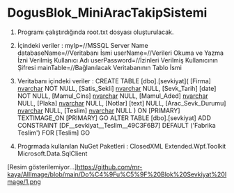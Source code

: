 # DogusBlok_MiniAracTakipSistemi
1. Programı çalıştırdığında root.txt dosyası oluşturulacak.

2. İçindeki veriler :
    myIp=//MSSQL Server Name
    databaseName=//Veritabanı İsmi
    userName=//Verileri Okuma ve Yazma İzni Verilmiş Kullanıcı Adı
    userPassword=//İzinleri Verilmiş Kullanıcının Şifresi
    mainTable=//Bağlanılacak Veritabanının Tablo İsmi

3. Veritabanı içindeki veriler :
CREATE TABLE [dbo].[sevkiyat](
	[Firma] [nvarchar](100) NOT NULL,
	[Satis_Sekli] [nvarchar](50) NULL,
	[Sevk_Tarih] [date] NOT NULL,
	[Mamul_Cins] [nvarchar](100) NULL,
	[Mamul_Aded] [nvarchar](100) NULL,
	[Plaka] [nvarchar](100) NULL,
	[Notlar] [text] NULL,
	[Arac_Sevk_Durumu] [nvarchar](50) NULL,
	[Teslim] [nvarchar](15) NULL
) ON [PRIMARY] TEXTIMAGE_ON [PRIMARY]
GO
ALTER TABLE [dbo].[sevkiyat] ADD  CONSTRAINT [DF__sevkiyat__Teslim__49C3F6B7]  DEFAULT ('Fabrika Teslim') FOR [Teslim]
GO

4. Progrmada kullanılan NuGet Paketleri :
    ClosedXML
    Extended.Wpf.Toolkit
    Microsoft.Data.SqlClient

[Resim gösterilemiyor...]https://github.com/mr-kaya/AllImage/blob/main/Do%C4%9Fu%C5%9F%20Blok%20Sevkiyat%20Image/1.png

